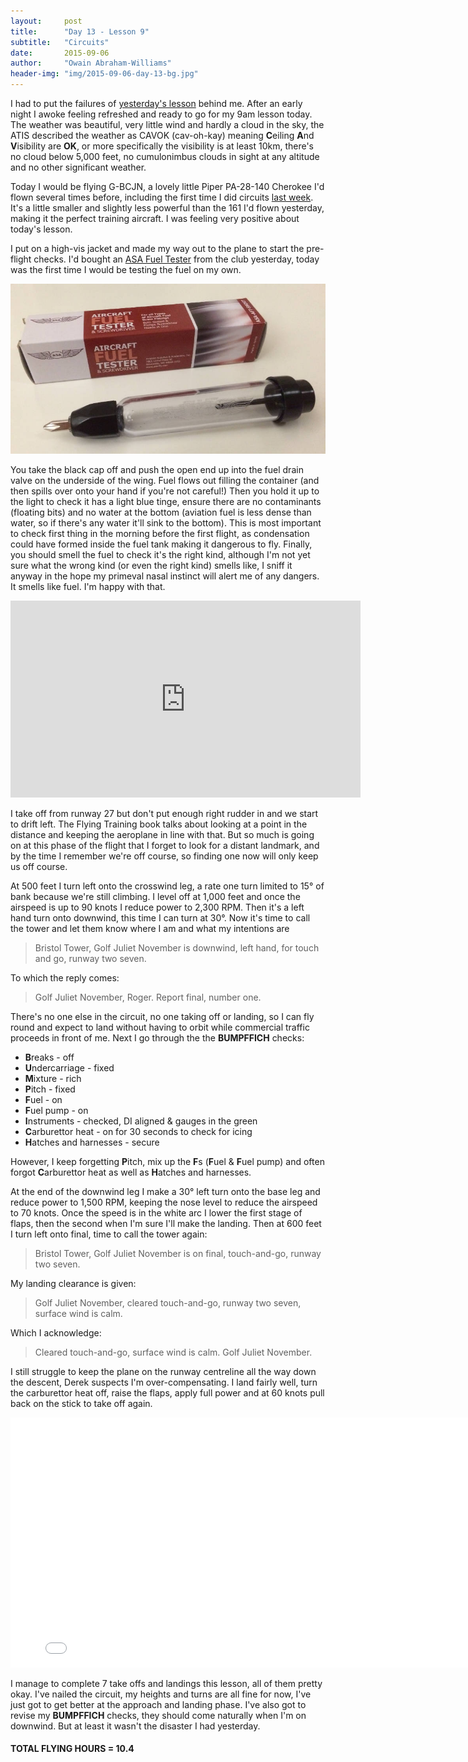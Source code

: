 ```yaml
---
layout:     post
title:      "Day 13 - Lesson 9"
subtitle:   "Circuits"
date:       2015-09-06
author:     "Owain Abraham-Williams"
header-img: "img/2015-09-06-day-13-bg.jpg"
---
```


I had to put the failures of [yesterday's lesson](/2015/09/05/day-12-lesson-8/) behind me.
After an early night I awoke feeling refreshed and ready to go for my 9am lesson today.
The weather was beautiful, very little wind and hardly a cloud in the sky, the ATIS
described the weather as CAVOK (cav-oh-kay) meaning **C**eiling **A**nd **V**isibility are
**OK**, or more specifically the visibility is at least 10km, there's no cloud below 5,000
feet, no cumulonimbus clouds in sight at any altitude and no other significant weather.

Today I would be flying G-BCJN, a lovely little Piper PA-28-140 Cherokee I'd flown several
times before, including the first time I did circuits [last week](/2015/08/29/day-11-lesson-7/).
It's a little smaller and slightly less powerful than the 161 I'd flown yesterday, making
it the perfect training aircraft. I was feeling very positive about today's lesson.

I put on a high-vis jacket and made my way out to the plane to start the pre-flight
checks. I'd bought an [ASA Fuel Tester](http://www.flightstore.co.uk/aircraft-supplies-c840/fuel-testers-c306/fuel-tester-short-p1005)
from the club yesterday, today was the first time I would be testing the fuel on my own.

![ASA Fuel Tester - Short](/img/2015-09-06-day-13-01.jpg)

You take the black cap off and push the open end up into the fuel drain valve on the
underside of the wing. Fuel flows out filling the container (and then spills over onto
your hand if you're not careful!) Then you hold it up to the light to check it has a light
blue tinge, ensure there are no contaminants (floating bits) and no water at the bottom
(aviation fuel is less dense than water, so if there's any water it'll sink to the
bottom). This is most important to check first thing in the morning before the first
flight, as condensation could have formed inside the fuel tank making it dangerous to fly.
Finally, you should smell the fuel to check it's the right kind, although I'm not yet sure
what the wrong kind (or even the right kind) smells like, I sniff it anyway in the hope my
primeval nasal instinct will alert me of any dangers. It smells like fuel. I'm happy with
that.

<iframe width="560" height="315" src="https://www.youtube.com/embed/FYwCVWjKWiU" frameborder="0" allowfullscreen></iframe>

I take off from runway 27 but don't put enough right rudder in and we start to drift left.
The Flying Training book talks about looking at a point in the distance and keeping the
aeroplane in line with that. But so much is going on at this phase of the flight that I
forget to look for a distant landmark, and by the time I remember we're off course, so
finding one now will only keep us off course.

At 500 feet I turn left onto the crosswind leg, a rate one turn limited to 15&deg; of bank
because we're still climbing. I level off at 1,000 feet and once the airspeed is up to 90
knots I reduce power to 2,300 RPM. Then it's a left hand turn onto downwind, this time I
can turn at 30&deg;. Now it's time to call the tower and let them know where I am and what
my intentions are

> Bristol Tower, Golf Juliet November is downwind, left hand, for touch and go, runway two
> seven.

To which the reply comes:

> Golf Juliet November, Roger. Report final, number one.

There's no one else in the circuit, no one taking off or landing, so I can fly round and
expect to land without having to orbit while commercial traffic proceeds in front of me.
Next I go through the the **BUMPFFICH** checks:

 * **B**reaks - off
 * **U**ndercarriage - fixed
 * **M**ixture - rich
 * **P**itch - fixed
 * **F**uel - on
 * **F**uel pump - on
 * **I**nstruments - checked, DI aligned & gauges in the green
 * **C**arburettor heat - on for 30 seconds to check for icing
 * **H**atches and harnesses - secure

However, I keep forgetting **P**itch, mix up the **F**s (**F**uel & **F**uel pump) and
often forgot **C**arburettor heat as well as **H**atches and harnesses.

At the end of the downwind leg I make a 30&deg; left turn onto the base leg and reduce
power to 1,500 RPM, keeping the nose level to reduce the airspeed to 70 knots. Once the
speed is in the white arc I lower the first stage of flaps, then the second when I'm sure
I'll make the landing. Then at 600 feet I turn left onto final, time to call the tower
again:

> Bristol Tower, Golf Juliet November is on final, touch-and-go, runway two seven.

My landing clearance is given:

> Golf Juliet November, cleared touch-and-go, runway two seven, surface wind is calm.

Which I acknowledge:

> Cleared touch-and-go, surface wind is calm. Golf Juliet November.

I still struggle to keep the plane on the runway centreline all the way down the descent,
Derek suspects I'm over-compensating. I land fairly well, turn the carburettor heat off,
raise the flaps, apply full power and at 60 knots pull back on the stick to take off
again.

<iframe width="800" height="400" src="/maps/2015-09-06-day-13-lesson-9-map.html" frameborder="0"></iframe>

I manage to complete 7 take offs and landings this lesson, all of them pretty okay. I've
nailed the circuit, my heights and turns are all fine for now, I've just got to get better
at the approach and landing phase. I've also got to revise my **BUMPFFICH** checks, they
should come naturally when I'm on downwind. But at least it wasn't the disaster I had
yesterday.

#### TOTAL FLYING HOURS = 10.4